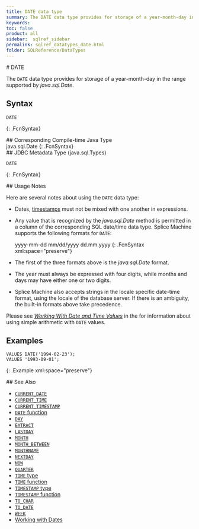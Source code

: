 ```yaml
---
title: DATE data type
summary: The DATE data type provides for storage of a year-month-day in the range supported by java.sql.Date.
keywords:
toc: false
product: all
sidebar:  sqlref_sidebar
permalink: sqlref_datatypes_date.html
folder: SQLReference/DataTypes
---
```

<section>
<div class="TopicContent" data-swiftype-index="true" markdown="1">
# DATE

The `DATE` data type provides for storage of a year-month-day in the
range supported by *java.sql.Date*.

## Syntax

<div class="fcnWrapperWide" markdown="1">

    DATE
{: .FcnSyntax}

</div>
## Corresponding Compile-time Java Type

<div class="fcnWrapperWide" markdown="1">
    java.sql.Date
{: .FcnSyntax}

</div>
## JDBC Metadata Type (java.sql.Types)

<div class="fcnWrapperWide" markdown="1">

    DATE
{: .FcnSyntax}

</div>
## Usage Notes

Here are several notes about using the `DATE` data type:

* Dates, [timestamps](sqlref_builtinfcns_timestamp.html) must not be
  mixed with one another in expressions.
* Any value that is recognized by the *java.sql.Date* method is
  permitted in a column of the corresponding SQL date/time data type.
  Splice Machine supports the following formats for `DATE`:
  <div class="fcnWrapperWide" markdown="1">
      yyyy-mm-dd
      mm/dd/yyyy
      dd.mm.yyyy
  {: .FcnSyntax xml:space="preserve"}

  </div>

* The first of the three formats above is the *java.sql.Date* format.
* The year must always be expressed with four digits, while months and
  days may have either one or two digits.
* Splice Machine also accepts strings in the locale specific date-time
  format, using the locale of the database server. If there is an
  ambiguity, the built-in formats above take precedence.

Please see *[Working With Date and Time
Values](developers_fundamentals_dates.html)* in the
for information about using simple arithmetic with `DATE` values.

## Examples

<div class="preWrapper" markdown="1">

    VALUES DATE('1994-02-23');
    VALUES '1993-09-01';
{: .Example xml:space="preserve"}

</div>
## See Also

* [`CURRENT_DATE`](sqlref_builtinfcns_currentdate.html)
* [`CURRENT_TIME`](sqlref_builtinfcns_currenttime.html)
* [`CURRENT_TIMESTAMP`](sqlref_builtinfcns_currenttimestamp.html)
* [`DATE` function](sqlref_builtinfcns_date.html) 
* [`DAY`](sqlref_builtinfcns_day.html) 
* [`EXTRACT`](sqlref_builtinfcns_extract.html) 
* [`LASTDAY`](sqlref_builtinfcns_day.html) 
* [`MONTH`](sqlref_builtinfcns_month.html)
* [`MONTH_BETWEEN`](sqlref_builtinfcns_monthbetween.html)
* [`MONTHNAME`](sqlref_builtinfcns_monthname.html) 
* [`NEXTDAY`](sqlref_builtinfcns_day.html) 
* [`NOW`](sqlref_builtinfcns_now.html)
* [`QUARTER`](sqlref_builtinfcns_quarter.html)
* [`TIME` type](sqlref_datatypes_time.html)
* [`TIME` function](sqlref_datatypes_time.html)
* [`TIMESTAMP` type](sqlref_datatypes_timestamp.html) 
* [`TIMESTAMP` function](sqlref_builtinfcns_timestamp.html) 
* [`TO_CHAR`](sqlref_builtinfcns_char.html) 
* [`TO_DATE`](sqlref_builtinfcns_date.html)
* [`WEEK`](sqlref_builtinfcns_week.html)
* [Working with Dates](developers_fundamentals_dates.html)


</div>
</section>

